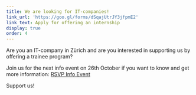 ```yaml
---
title: We are looking for IT-companies!
link_url: 'https://goo.gl/forms/dSqajUtrJY3jfpmE2'
link_text: Apply for offering an internship
display: true
order: 4
---
```



Are you an IT-company in Z&uuml;rich and are you interested in supporting us by offering a trainee program?

Join us for the next info event on 26th October if you want to know and get more information:&nbsp;[RSVP Info Event](https://goo.gl/forms/0tK31TnsZNKDC19h1)

Support us!